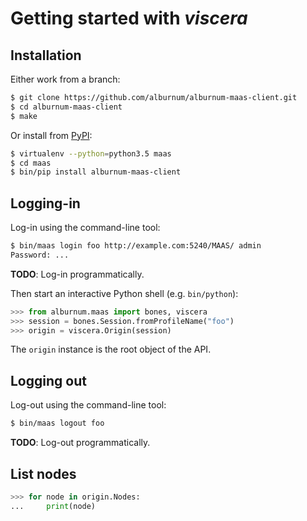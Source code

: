 # Getting started with _viscera_


## Installation

Either work from a branch:

```sh
$ git clone https://github.com/alburnum/alburnum-maas-client.git
$ cd alburnum-maas-client
$ make
```

Or install from [PyPI](https://pypi.python.org/):

```sh
$ virtualenv --python=python3.5 maas
$ cd maas
$ bin/pip install alburnum-maas-client
```

## Logging-in

Log-in using the command-line tool:

```sh
$ bin/maas login foo http://example.com:5240/MAAS/ admin
Password: ...
```

__TODO__: Log-in programmatically.

Then start an interactive Python shell (e.g. `bin/python`):

```python
>>> from alburnum.maas import bones, viscera
>>> session = bones.Session.fromProfileName("foo")
>>> origin = viscera.Origin(session)
```

The `origin` instance is the root object of the API.


## Logging out

Log-out using the command-line tool:

```sh
$ bin/maas logout foo
```

__TODO__: Log-out programmatically.


## List nodes

```python
>>> for node in origin.Nodes:
...     print(node)
```
